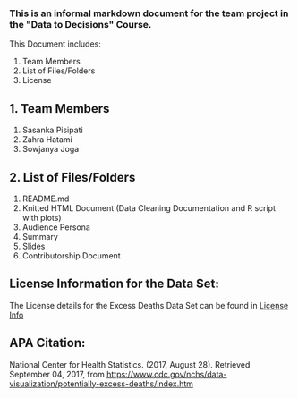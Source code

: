 ### This is an informal markdown document for the team project in the "Data to Decisions" Course.
This Document includes:
1. Team Members
2. List of Files/Folders
3. License

## 1. Team Members
1. Sasanka Pisipati
2. Zahra Hatami
3. Sowjanya Joga

## 2. List of Files/Folders
1. README.md
2. Knitted HTML Document (Data Cleaning Documentation and R script with plots)
3. Audience Persona
4. Summary 
5. Slides
6. Contributorship Document


## License Information for the Data Set:
The License details for the Excess Deaths Data Set can be found in [License Info](https://www.cms.gov/about-cms/agency-information/aboutwebsite/privacy-policy.html)

## APA Citation:
National Center for Health Statistics. (2017, August 28). Retrieved September 04, 2017, from https://www.cdc.gov/nchs/data-visualization/potentially-excess-deaths/index.htm
 
  

